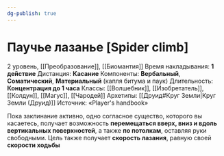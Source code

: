 ```yaml
---
dg-publish: true
---
```

# Паучье лазанье [Spider climb]
2 уровень, [[Преобразование]], [[Биомантия]]
Время накладывания: **1 действие**
Дистанция: **Касание**
Компоненты: **Вербальный**, **Соматический**, **Материальный** (капля битума и паук)
Длительность: **Концентрация до 1 часа**
Классы: [[Волшебник]], [[Изобретатель]], [[Колдун]], [[Магус]], [[Чародей]]
Архетипы: [[Друид#Круг Земли|Круг Земли (Друид)]]
Источник: «Player's handbook»

Пока заклинание активно, одно согласное существо, которого вы касаетесь, получает возможность **перемещаться вверх, вниз и вдоль вертикальных поверхностей**, а также **по потолкам**, оставляя руки свободными. Цель также получает **скорость лазания**, равную своей **скорости ходьбы**